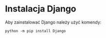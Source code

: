 # Instalacja Django
Aby zainstalować Django należy użyć komendy:
```commandline
python -m pip install Django
```